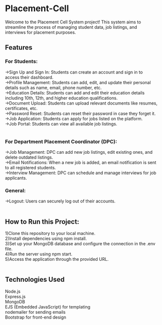 # Placement-Cell

Welcome to the Placement Cell System project! This system aims to streamline the process of managing student data, job listings, and interviews for placement purposes.

## Features

### For Students:

->Sign Up and Sign In: Students can create an account and sign in to access their dashboard.<br>
->Profile Management: Students can add, edit, and update their personal details such as name, email, phone number, etc.<br>
->Education Details: Students can add and edit their education details including 10th, 12th, and higher education qualifications.<br>
->Document Upload: Students can upload relevant documents like resumes, certificates, etc.<br>
->Password Reset: Students can reset their password in case they forget it.<br>
->Job Application: Students can apply for jobs listed on the platform.<br>
->Job Portal: Students can view all available job listings.<br><br>

### For Department Placement Coordinator (DPC):

->Job Management: DPC can add new job listings, edit existing ones, and delete outdated listings.<br>
->Email Notifications: When a new job is added, an email notification is sent to all registered students.<br>
->Interview Management: DPC can schedule and manage interviews for job applicants.<br>

### General:

->Logout: Users can securely log out of their accounts.<br><br>

## How to Run this Project:<br>

1)Clone this repository to your local machine.<br>
2)Install dependencies using npm install.<br>
3)Set up your MongoDB database and configure the connection in the .env file.<br>
4)Run the server using npm start.<br>
5)Access the application through the provided URL.<br><br>

## Technologies Used

Node.js<br>
Express.js<br>
MongoDB<br>
EJS (Embedded JavaScript) for templating<br>
nodemailer for sending emails<br>
Bootstrap for front-end design<br>
